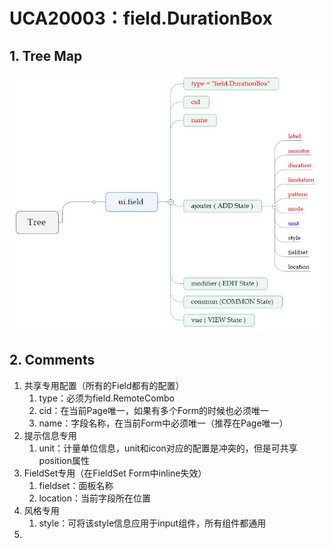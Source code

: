 # UCA20003：field.DurationBox

## 1. Tree Map

![](/engine/spec/component/img/field-003-01.JPG)

## 2. Comments

1. 共享专用配置（所有的Field都有的配置）
   1. type：必须为field.RemoteCombo
   2. cid：在当前Page唯一，如果有多个Form的时候也必须唯一
   3. name：字段名称，在当前Form中必须唯一（推荐在Page唯一）
2. 提示信息专用
   1. unit：计量单位信息，unit和icon对应的配置是冲突的，但是可共享position属性
3. FieldSet专用（在FieldSet Form中inline失效）
   1. fieldset：面板名称
   2. location：当前字段所在位置
4. 风格专用
   1. style：可将该style信息应用于input组件，所有组件都通用
5. 


